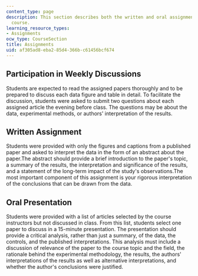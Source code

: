 ```yaml
---
content_type: page
description: This section describes both the written and oral assignments for the
  course.
learning_resource_types:
- Assignments
ocw_type: CourseSection
title: Assignments
uid: af305ad8-eba2-85d4-366b-c61456bcf674
---
```


Participation in Weekly Discussions
-----------------------------------

Students are expected to read the assigned papers thoroughly and to be prepared to discuss each data figure and table in detail. To facilitate the discussion, students were asked to submit two questions about each assigned article the evening before class. The questions may be about the data, experimental methods, or authors' interpretation of the results.

Written Assignment
------------------

Students were provided with only the figures and captions from a published paper and asked to interpret the data in the form of an abstract about the paper.The abstract should provide a brief introduction to the paper's topic, a summary of the results, the interpretation and significance of the results, and a statement of the long-term impact of the study's observations.The most important component of this assignment is your rigorous interpretation of the conclusions that can be drawn from the data.

Oral Presentation
-----------------

Students were provided with a list of articles selected by the course instructors but not discussed in class. From this list, students select one paper to discuss in a 15-minute presentation. The presentation should provide a critical analysis, rather than just a summary, of the data, the controls, and the published interpretations. This analysis must include a discussion of relevance of the paper to the course topic and the field, the rationale behind the experimental methodology, the results, the authors' interpretations of the results as well as alternative interpretations, and whether the author's conclusions were justified.